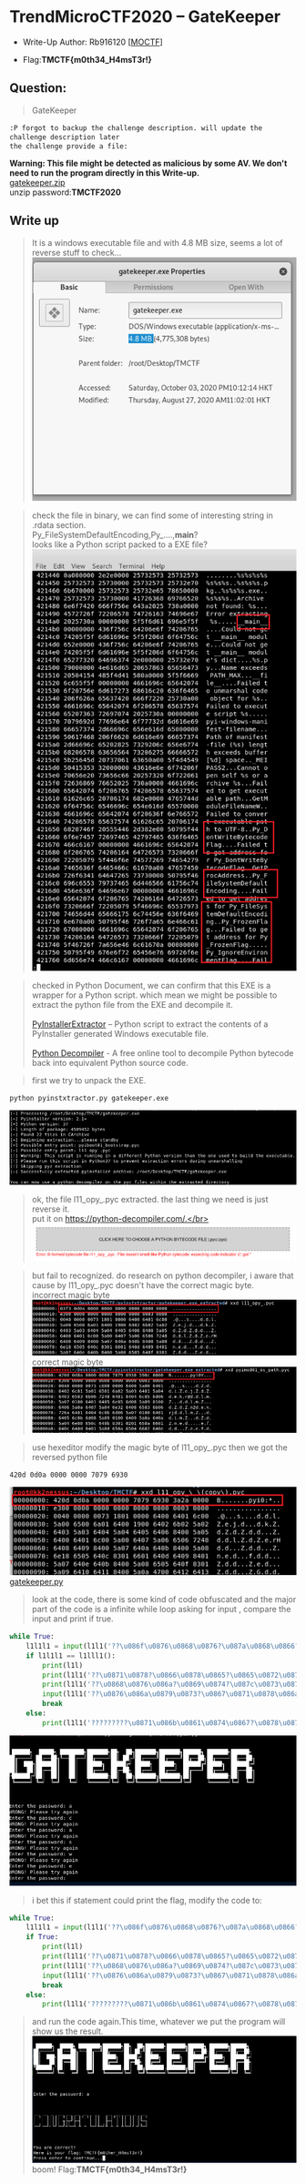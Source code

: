 # TrendMicroCTF2020 – GateKeeper

- Write-Up Author: Rb916120 \[[MOCTF](https://www.facebook.com/MOCSCTF)\]

- Flag:**TMCTF{m0th34_H4msT3r!}**

## **Question:**
> GateKeeper

```
:P forgot to backup the challenge description. will update the challenge description later
the challenge provide a file:

```
**Warning: This file might be detected as malicious by some AV. We don't need to run the program directly in this Write-up.**</br>
[gatekeeper.zip](./gatekeeper.zip)</br>
unzip password:**TMCTF2020**

## Write up
>It is a windows executable file and with 4.8 MB size, seems a lot of reverse stuff to check...</br>
![img](./img/2.png)

>check the file in binary, we can find some of interesting string in .rdata section.</br>
Py_FileSystemDefaultEncoding,Py_....,__main__?</br>
looks like a Python script packed to a EXE file?</br>
![img](./img/1.png)

>checked in Python Document, we can confirm that this EXE is a wrapper for a Python script.
which mean we might be possible to extract the python file from the EXE and decompile it.</br></br>
[PyInstallerExtractor](https://github.com/extremecoders-re/pyinstxtractor) – Python script to extract the contents of a PyInstaller generated Windows executable file.</br></br>
[Python Decompiler](https://python-decompiler.com/) - A free online tool to decompile Python bytecode back into equivalent Python source code.

>first we try to unpack the EXE.
```shell
python pyinstxtractor.py gatekeeper.exe
```
![img](./img/3.png)

>ok, the file l11_opy_.pyc extracted. the last thing we need is just reverse it.</br>
put it on https://python-decompiler.com/.</br>
![img](./img/4.png)

>but fail to recognized. do research on python decompiler, i aware that cause by l11_opy_.pyc doesn't have the correct magic byte.</br>
incorrect magic byte</br>
![img](./img/5.png)</br>
correct magic byte</br>
![img](./img/6.png)

>use hexeditor modify the magic byte of l11_opy_.pyc then we got the reversed python file
```
420d 0d0a 0000 0000 7079 6930
```
![img](./img/7.png)</br>
[gatekeeper.py](./gatekeeper.py)


> look at the code, there is some kind of code obfuscated and the major part of the code is 
a infinite while loop asking for input , compare the input and print if true.
```python
while True:
    l1l1l1 = input(l1l1('??\u086f\u0876\u0868\u0876?\u087a\u0868\u0866?\u0873\u0865\u0878\u0879\u0877\u0870\u0874\u0867????'))
    if l1l1l1 == l1lll1():
        print(l1l)
        print(l1l1('??\u0871\u0878?\u0866\u0878\u0865?\u0865\u0872\u0876\u0877\u086b\u0863\u0875???'))
        print(l1l1('??\u0868\u0876\u086a?\u0869\u0874?\u087c\u0873\u087a\u0878?\u0867\u086e\u0864\u086b\u083f??'), l1ll1())
        input(l1l1('??\u0876\u086a\u0879\u0873?\u0867\u0871\u0878\u086a\u0878?\u0875\u0871?\u0867\u0874\u0874\u0874\u086a\u0870\u0878\u0869??\u082e??'))
        break
    else:
        print(l1l1('?????????\u0871\u086b\u0861\u0874\u0867?\u0878\u0877\u087f?\u0862\u0869\u0864\u086d\u0873??'))
```
![img](./img/8.png)

>i bet this if statement could print the flag, modify the code to:
```python
while True:
    l1l1l1 = input(l1l1('??\u086f\u0876\u0868\u0876?\u087a\u0868\u0866?\u0873\u0865\u0878\u0879\u0877\u0870\u0874\u0867????'))
    if True:
        print(l1l)
        print(l1l1('??\u0871\u0878?\u0866\u0878\u0865?\u0865\u0872\u0876\u0877\u086b\u0863\u0875???'))
        print(l1l1('??\u0868\u0876\u086a?\u0869\u0874?\u087c\u0873\u087a\u0878?\u0867\u086e\u0864\u086b\u083f??'), l1ll1())
        input(l1l1('??\u0876\u086a\u0879\u0873?\u0867\u0871\u0878\u086a\u0878?\u0875\u0871?\u0867\u0874\u0874\u0874\u086a\u0870\u0878\u0869??\u082e??'))
        break
    else:
        print(l1l1('?????????\u0871\u086b\u0861\u0874\u0867?\u0878\u0877\u087f?\u0862\u0869\u0864\u086d\u0873??'))
```

>and run the code again.This time, whatever we put the program will show us the result.
![img](./img/9.png)</br>
>boom! Flag:**TMCTF{m0th34_H4msT3r!}**

